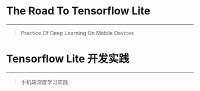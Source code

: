 # The Road To Tensorflow Lite
---
> Practice Of Deep Learning On Mobile Devices

# Tensorflow Lite 开发实践
---
> 手机端深度学习实践

